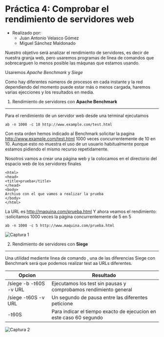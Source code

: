 **Práctica 4:** Comprobar el rendimiento de servidores web
==================

- Realizado por:
	+ Juan Antonio Velasco Gómez
	+ Miguel Sánchez Maldonado

    
    
Nuestro objetivo será analizar el rendimiento de servidores, es decir de nuestra granja web, pero usaremos
programas de línea de comandos que sobrecarguen lo menos posible las máqunas que estamos usando.

Usaremos *Apache Benchmark* y *Siege*

Como hay diferentes números de procesos en cada instante y la red dependiendo del momento puede estar más o menos 
cargada, haremos varias ejecciones y los resultados en media.
    
1. Rendimiento de servidores con **Apache Benchmark**
------------------

Para el rendimiento de un servidor web desde una terminal ejecutamos 

	ab -n 1000 -c 10 http://www.example.com/test.html
    
Con esta orden hemos indicado al Benchmark solicitar la pagina http://www.example.com/test.html 1000 veces concurrentemente de 10 en 10.
Aunque esto no muestra el uso de un usuario habitualmente porque estamos pidiendo el mismo recurso repetidamente.

Nosotros vamos a crear una página web y la colocamos en el directorio del espacio web de los servidores finales

	<html>
	<head>
	<title>prueba</title>
	</head>
	<body>
	Archivo con el que vamos a realizar la prueba
	</body>
	</html>
    
La URL es <http://maquina.com/prueba.html>
Y ahora veamos el rendimiento:
:solicitamos 1000 veces la página concurrentemente de 5 en 5
 
	ab -n 1000 -c 5 http://www.maquina.com/prueba.html
    
![Captura 1](images/)

2. Rendimiento de servidores con **Siege**
------------------

Una utilidad mediente linea de comando , una de las diferencias Siege con Benchmark será que podemos realizar test aa URLs diferentes.

Opcion|Resultado 
--|-- 
/siege -b -t60S -v URL|Ejecutamos los test sin pausas y comprobamos rendimiento general 
/siege -t60S -v URL|Un segundo de pausa entre las diferentes peticione 
-t60S|Para indicar el tiempo exacto de ejecucion en este caso 60 segundo 
     
![Captura 2](images/)


